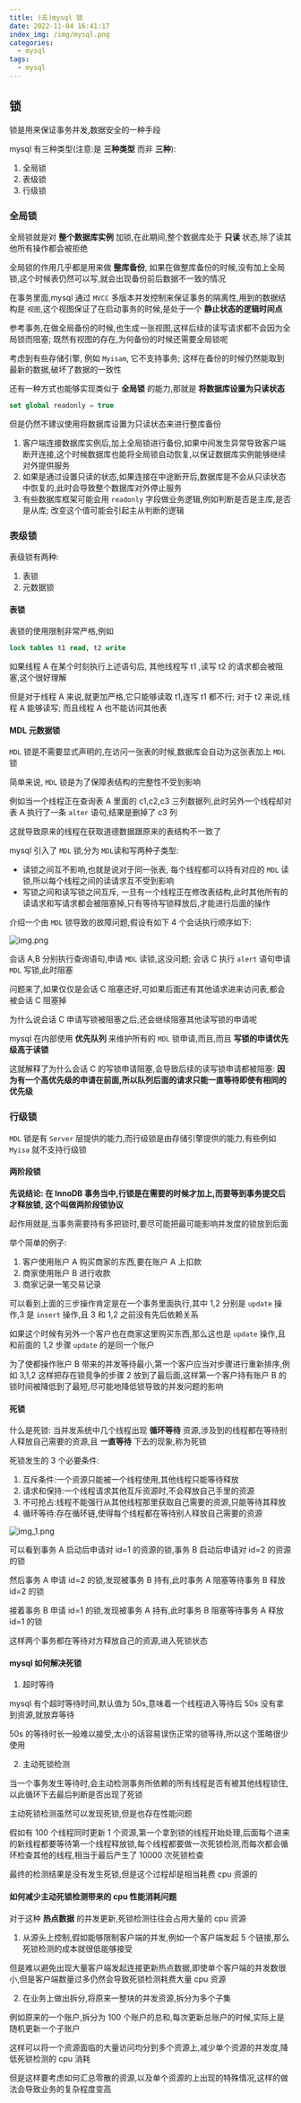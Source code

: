 ```yaml
---
title: (五)mysql 锁
date: 2022-11-04 16:41:17
index_img: /img/mysql.png
categories:
  - mysql
tags:
  - mysql
---
```


## 锁

锁是用来保证事务并发,数据安全的一种手段

mysql 有三种类型(注意:是 **三种类型** 而非 **三种**):

1. 全局锁
2. 表级锁
3. 行级锁

### 全局锁

全局锁就是对 **整个数据库实例** 加锁,在此期间,整个数据库处于 **只读** 状态,除了读其他所有操作都会被拒绝

全局锁的作用几乎都是用来做 **整库备份**, 如果在做整库备份的时候,没有加上全局锁,这个时候表仍然可以写,就会出现备份前后数据不一致的情况

在事务里面,mysql 通过 `MVCC` 多版本并发控制来保证事务的隔离性,用到的数据结构是 `视图`,这个视图保证了在启动事务的时候,是处于一个 **静止状态的逻辑时间点**

参考事务,在做全局备份的时候,也生成一张视图,这样后续的读写请求都不会因为全局锁而阻塞; 既然有视图的存在,为何备份的时候还需要全局锁呢

考虑到有些存储引擎, 例如 `Myisam`, 它不支持事务; 这样在备份的时候仍然能取到最新的数据,破坏了数据的一致性

还有一种方式也能够实现类似于 **全局锁** 的能力,那就是 **将数据库设置为只读状态**

```sql
set global readonly = true
```

但是仍然不建议使用将数据库设置为只读状态来进行整库备份

1. 客户端连接数据库实例后,加上全局锁进行备份,如果中间发生异常导致客户端断开连接,这个时候数据库也能将全局锁自动恢复,以保证数据库实例能够继续对外提供服务
2. 如果是通过设置只读的状态,如果连接在中途断开后,数据库是不会从只读状态中恢复的,此时会导致整个数据库对外停止服务
3. 有些数据库框架可能会用 `readonly` 字段做业务逻辑,例如判断是否是主库,是否是从库; 改变这个值可能会引起主从判断的逻辑

### 表级锁

表级锁有两种:

1. 表锁
2. 元数据锁

#### 表锁

表锁的使用限制非常严格,例如

```sql
lock tables t1 read, t2 write
```

如果线程 A 在某个时刻执行上述语句后, 其他线程写 t1 ,读写 t2 的请求都会被阻塞,这个很好理解

但是对于线程 A 来说,就更加严格,它只能够读取 t1,连写 t1 都不行; 对于 t2 来说,线程 A 能够读写; 而且线程 A 也不能访问其他表

#### MDL 元数据锁

`MDL` 锁是不需要显式声明的,在访问一张表的时候,数据库会自动为这张表加上 `MDL` 锁

简单来说, `MDL` 锁是为了保障表结构的完整性不受到影响

例如当一个线程正在查询表 A 里面的 c1,c2,c3 三列数据列,此时另外一个线程却对表 A 执行了一条 `alter` 语句,结果是删掉了 c3 列

这就导致原来的线程在获取道德数据跟原来的表结构不一致了

mysql 引入了 `MDL` 锁,分为 `MDL`读和写两种子类型:

* 读锁之间互不影响,也就是说对于同一张表, 每个线程都可以持有对应的 `MDL` 读锁,所以每个线程之间的读请求互不受到影响
* 写锁之间和读写锁之间互斥, 一旦有一个线程正在修改表结构,此时其他所有的读请求和写请求都会被阻塞掉,只有等待写锁释放后,才能进行后面的操作

介绍一个由 `MDL` 锁导致的故障问题,假设有如下 4 个会话执行顺序如下:

![img.png](https://tva1.sinaimg.cn/large/008vK57jgy1h7tgl1480lj30j30bvdih.jpg)

会话 A,B 分别执行查询语句,申请 `MDL` 读锁,这没问题; 会话 C 执行 `alert` 语句申请 `MDL` 写锁,此时阻塞

问题来了,如果仅仅是会话 C 阻塞还好,可如果后面还有其他请求进来访问表,都会被会话 C 阻塞掉

为什么说会话 C 申请写锁被阻塞之后,还会继续阻塞其他读写锁的申请呢

mysql 在内部使用 **优先队列** 来维护所有的 `MDL` 锁申请,而且,而且 **写锁的申请优先级高于读锁**

这就解释了为什么会话 C 的写锁申请阻塞,会导致后续的读写锁申请都被阻塞: **因为有一个高优先级的申请在前面,所以队列后面的请求只能一直等待即使有相同的优先级**

### 行级锁

`MDL` 锁是有 `Server` 层提供的能力,而行级锁是由存储引擎提供的能力,有些例如 `Myisa` 就不支持行级锁

#### 两阶段锁

**先说结论: 在 InnoDB 事务当中,行锁是在需要的时候才加上,而要等到事务提交后才释放锁, 这个叫做两阶段锁协议**

起作用就是,当事务需要持有多把锁时,要尽可能把最可能影响并发度的锁放到后面

举个简单的例子:

1. 客户使用账户 A 购买商家的东西,要在账户 A 上扣款
2. 商家使用账户 B 进行收款
3. 商家记录一笔交易记录

可以看到上面的三步操作肯定是在一个事务里面执行,其中 1,2 分别是 `update` 操作,3 是 `insert` 操作,且 3 和 1,2 之前没有先后依赖关系

如果这个时候有另外一个客户也在商家这里购买东西,那么这也是 `update` 操作,且和前面的 1,2 步骤 `update` 的是同一个账户

为了使都操作账户 B 带来的并发等待最小,第一个客户应当对步骤进行重新排序,例如 3,1,2 这样把存在锁竞争的步骤 2 放到了最后面,这样第一个客户持有账户 B 的锁时间被降低到了最短,尽可能地降低锁导致的并发问题的影响

#### 死锁

什么是死锁: 当并发系统中几个线程出现 **循环等待** 资源,涉及到的线程都在等待别人释放自己需要的资源,且 **一直等待** 下去的现象,称为死锁

死锁发生的 3 个必要条件:
1. 互斥条件:一个资源只能被一个线程使用,其他线程只能等待释放
2. 请求和保持:一个线程请求其他互斥资源时,不会释放自己手里的资源
3. 不可抢占:线程不能强行从其他线程那里获取自己需要的资源,只能等待其释放
4. 循环等待:存在循环链,使得每个线程都在等待别人释放自己需要的资源

![img_1.png](https://tva1.sinaimg.cn/large/008vK57jgy1h7tgkpg18ij30jh0c6juh.jpg)

可以看到事务 A 启动后申请对 id=1 的资源的锁,事务 B 启动后申请对 id=2 的资源的锁

然后事务 A 申请 id=2 的锁,发现被事务 B 持有,此时事务 A 阻塞等待事务 B 释放 id=2 的锁

接着事务 B 申请 id=1 的锁,发现被事务 A 持有,此时事务 B 阻塞等待事务 A 释放 id=1 的锁

这样两个事务都在等待对方释放自己的资源,进入死锁状态

#### mysql 如何解决死锁

1. 超时等待

mysql 有个超时等待时间,默认值为 50s,意味着一个线程进入等待后 50s 没有拿到资源,就放弃等待

50s 的等待时长一般难以接受,太小的话容易误伤正常的锁等待,所以这个策略很少使用

2. 主动死锁检测

当一个事务发生等待时,会主动检测事务所依赖的所有线程是否有被其他线程锁住,以此循环下去最后判断是否出现了死锁

主动死锁检测虽然可以发现死锁,但是也存在性能问题

假如有 100 个线程同时更新 1 个资源,第一个拿到锁的线程开始处理,后面每个进来的新线程都要等待第一个线程释放锁,每个线程都要做一次死锁检测,而每次都会循环检查其他的线程,相当于最后产生了 10000 次死锁检查

最终的检测结果是没有发生死锁,但是这个过程却是相当耗费 cpu 资源的

#### 如何减少主动死锁检测带来的 cpu 性能消耗问题

对于这种 **热点数据** 的并发更新,死锁检测往往会占用大量的 cpu 资源

1. 从源头上控制,假如能够限制客户端的并发,例如一个客户端发起 5 个链接,那么死锁检测的成本就很低能够接受

但是难以避免出现大量客户端发起连接更新热点数据,即使单个客户端的并发数很小,但是客户端数量过多仍然会导致死锁检测耗费大量 cpu 资源

2. 在业务上做出拆分,将原来一整块的并发资源,拆分为多个子集

例如原来的一个账户,拆分为 100 个账户的总和,每次更新总账户的时候,实际上是随机更新一个子账户

这样可以将一个资源面临的大量访问均分到多个资源上,减少单个资源的并发度,降低死锁检测的 cpu 消耗

但是这样要考虑如何汇总零散的资源,以及单个资源的上出现的特殊情况,这样的做法会导致业务的复杂程度变高